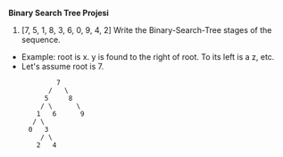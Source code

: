 **Binary Search Tree Projesi**

1. [7, 5, 1, 8, 3, 6, 0, 9, 4, 2] Write the Binary-Search-Tree stages of the sequence.

- Example: root is x. y is found to the right of root. To its left is a z, etc.
- Let's assume root is 7.

```
            7
          /   \
         5     8
        / \      \
       1   6      9 
      / \
     0   3
        / \
       2   4
```


